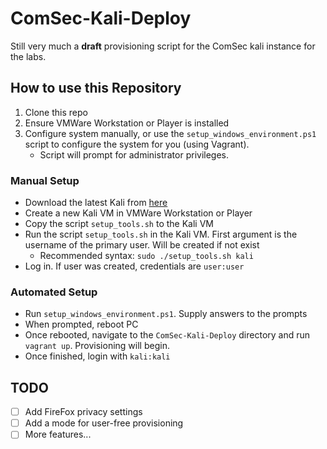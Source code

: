 # ComSec-Kali-Deploy

Still very much a **draft** provisioning script for the ComSec kali instance for the labs.

## How to use this Repository

1. Clone this repo
2. Ensure VMWare Workstation or Player is installed
3. Configure system manually, or use the `setup_windows_environment.ps1` script to configure the system for you (using Vagrant).
    - Script will prompt for administrator privileges.

### Manual Setup

- Download the latest Kali from [here](https://www.kali.org/get-kali/)
- Create a new Kali VM in VMWare Workstation or Player
- Copy the script `setup_tools.sh` to the Kali VM
- Run the script `setup_tools.sh` in the Kali VM. First argument is the username of the primary user. Will be created if not exist
  - Recommended syntax: `sudo ./setup_tools.sh kali`
- Log in. If user was created, credentials are `user:user` 

### Automated Setup

- Run `setup_windows_environment.ps1`. Supply answers to the prompts
- When prompted, reboot PC
- Once rebooted, navigate to the `ComSec-Kali-Deploy` directory and run `vagrant up`. Provisioning will begin.
- Once finished, login with `kali:kali`

## TODO

- [ ] Add FireFox privacy settings
- [ ] Add a mode for user-free provisioning
- [ ] More features...
